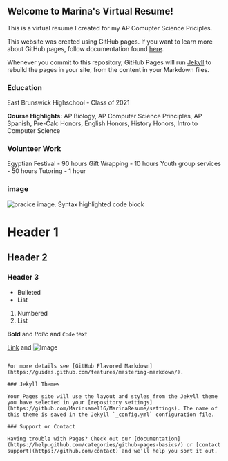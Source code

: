## Welcome to Marina's Virtual Resume!

This is a virtual resume I created for my AP Comupter Science Priciples. 

This website was created using GitHub pages. If you want to learn more about GitHub pages, follow documentation found [here](https://pages.github.com/).

Whenever you commit to this repository, GitHub Pages will run [Jekyll](https://jekyllrb.com/) to rebuild the pages in your site, from the content in your Markdown files.


### Education

East Brunswick Highschool - Class of 2021

**Course Highlights:** AP Biology, AP Computer Science Principles, AP Spanish, Pre-Calc Honors, English Honors, History Honors, Intro to Computer Science

### Volunteer Work 

Egyptian Festival - 90 hours 
Gift Wrapping - 10 hours 
Youth group services - 50 hours 
Tutoring - 1 hour 

### image
![pracice image](https://www.google.com/url?sa=i&url=https%3A%2F%2Fthenounproject.com%2Fterm%2Fcomputer%2F28191%2F&psig=AOvVaw224tLlUiiCzybB2PRhNOMR&ust=1590800111389000&source=images&cd=vfe&ved=0CAIQjRxqFwoTCMi4prHu1-kCFQAAAAAdAAAAABAI).
Syntax highlighted code block

# Header 1
## Header 2
### Header 3

- Bulleted
- List

1. Numbered
2. List

**Bold** and _Italic_ and `Code` text

[Link](url) and ![Image](src)
```

For more details see [GitHub Flavored Markdown](https://guides.github.com/features/mastering-markdown/).

### Jekyll Themes

Your Pages site will use the layout and styles from the Jekyll theme you have selected in your [repository settings](https://github.com/Marinsamel16/MarinaResume/settings). The name of this theme is saved in the Jekyll `_config.yml` configuration file.

### Support or Contact

Having trouble with Pages? Check out our [documentation](https://help.github.com/categories/github-pages-basics/) or [contact support](https://github.com/contact) and we’ll help you sort it out.
